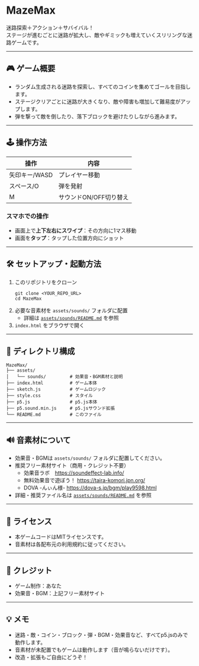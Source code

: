 # MazeMax

迷路探索＋アクション＋サバイバル！  
ステージが進むごとに迷路が拡大し、敵やギミックも増えていくスリリングな迷路ゲームです。

---

## 🎮 ゲーム概要

- ランダム生成される迷路を探索し、すべてのコインを集めてゴールを目指します。
- ステージクリアごとに迷路が大きくなり、敵や障害も増加して難易度がアップします。
- 弾を撃って敵を倒したり、落下ブロックを避けたりしながら進みます。

---

## 🕹️ 操作方法

| 操作         | 内容                         |
|--------------|------------------------------|
| 矢印キー/WASD | プレイヤー移動               |
| スペース/O   | 弾を発射                     |
| M            | サウンドON/OFF切り替え       |

### スマホでの操作
- 画面上で**上下左右にスワイプ**：その方向に1マス移動
- 画面を**タップ**：タップした位置方向にショット

---

## 🛠️ セットアップ・起動方法

1. このリポジトリをクローン  
   ```
   git clone <YOUR_REPO_URL>
   cd MazeMax
   ```
2. 必要な音素材を `assets/sounds/` フォルダに配置  
   - 詳細は [`assets/sounds/README.md`](assets/sounds/README.md) を参照
3. `index.html` をブラウザで開く

---

## 📁 ディレクトリ構成

```
MazeMax/
├── assets/
│   └── sounds/         # 効果音・BGM素材と説明
├── index.html          # ゲーム本体
├── sketch.js           # ゲームロジック
├── style.css           # スタイル
├── p5.js               # p5.js本体
├── p5.sound.min.js     # p5.jsサウンド拡張
└── README.md           # このファイル
```

---

## 🔊 音素材について

- 効果音・BGMは `assets/sounds/` フォルダに配置してください。
- 推奨フリー素材サイト（商用・クレジット不要）  
  - 効果音ラボ　<https://soundeffect-lab.info/>
  - 無料効果音で遊ぼう！ <https://taira-komori.jpn.org/>
  - DOVA -んぃん様- <https://dova-s.jp/bgm/play9598.html>
- 詳細・推奨ファイル名は [`assets/sounds/README.md`](assets/sounds/README.md) を参照

---

## 📝 ライセンス

- 本ゲームコードはMITライセンスです。
- 音素材は各配布元の利用規約に従ってください。

---

## 👤 クレジット

- ゲーム制作：あなた
- 効果音・BGM：上記フリー素材サイト

---

## 💡 メモ

- 迷路・敵・コイン・ブロック・弾・BGM・効果音など、すべてp5.jsのみで動作します。
- 音素材が未配置でもゲームは動作します（音が鳴らないだけです）。
- 改造・拡張もご自由にどうぞ！ 